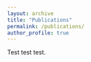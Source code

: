 ```yaml
---
layout: archive
title: "Publications"
permalink: /publications/
author_profile: true
---
```


Test test test. 

